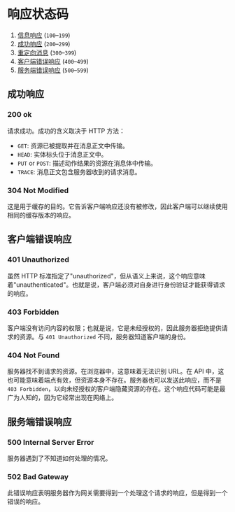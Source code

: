 # 响应状态码

1. [信息响应](https://developer.mozilla.org/zh-CN/docs/Web/HTTP/Status#信息响应) (`100`–`199`)
2. [成功响应](https://developer.mozilla.org/zh-CN/docs/Web/HTTP/Status#成功响应) (`200`–`299`)
3. [重定向消息](https://developer.mozilla.org/zh-CN/docs/Web/HTTP/Status#重定向消息) (`300`–`399`)
4. [客户端错误响应](https://developer.mozilla.org/zh-CN/docs/Web/HTTP/Status#客户端错误响应) (`400`–`499`)
5. [服务端错误响应](https://developer.mozilla.org/zh-CN/docs/Web/HTTP/Status#服务端错误响应) (`500`–`599`)



## 成功响应

### 200 ok

请求成功。成功的含义取决于 HTTP 方法：

- `GET`: 资源已被提取并在消息正文中传输。
- `HEAD`: 实体标头位于消息正文中。
- `PUT` or `POST`: 描述动作结果的资源在消息体中传输。
- `TRACE`: 消息正文包含服务器收到的请求消息。





### 304  Not Modified

这是用于缓存的目的。它告诉客户端响应还没有被修改，因此客户端可以继续使用相同的缓存版本的响应。

## 客户端错误响应

### 401 Unauthorized

虽然 HTTP 标准指定了"unauthorized"，但从语义上来说，这个响应意味着"unauthenticated"。也就是说，客户端必须对自身进行身份验证才能获得请求的响应。

### 403 Forbidden

客户端没有访问内容的权限；也就是说，它是未经授权的，因此服务器拒绝提供请求的资源。与 `401 Unauthorized` 不同，服务器知道客户端的身份。



### 404 Not Found

服务器找不到请求的资源。在浏览器中，这意味着无法识别 URL。在 API 中，这也可能意味着端点有效，但资源本身不存在。服务器也可以发送此响应，而不是 `403 Forbidden`，以向未经授权的客户端隐藏资源的存在。这个响应代码可能是最广为人知的，因为它经常出现在网络上。

## 服务端错误响应

### 500 Internal Server Error

服务器遇到了不知道如何处理的情况。



### 502 Bad Gateway

此错误响应表明服务器作为网关需要得到一个处理这个请求的响应，但是得到一个错误的响应。